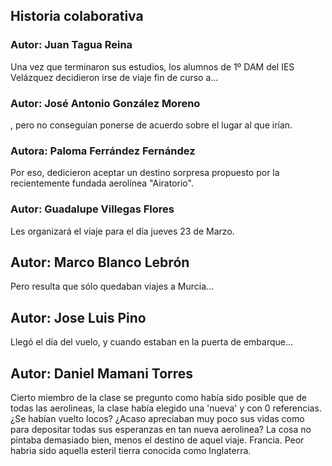 ## Historia colaborativa

### Autor: Juan Tagua Reina
Una vez que terminaron sus estudios, los alumnos de 1º DAM del IES Velázquez decidieron irse de viaje fin de curso a...

### Autor: José Antonio González Moreno
, pero no conseguían ponerse de acuerdo sobre el lugar al que irían.

### Autora: Paloma Ferrández Fernández

Por eso, dedicieron aceptar un destino sorpresa propuesto por la recientemente fundada aerolínea "Airatorio". 

### Autor: Guadalupe Villegas Flores

Les organizará el viaje para el día jueves 23 de Marzo.

## Autor: Marco Blanco Lebrón

Pero resulta que sólo quedaban viajes a Murcia... 

## Autor: Jose Luis Pino

Llegó el día del vuelo, y cuando estaban en la puerta de embarque...

## Autor: Daniel Mamani Torres
Cierto miembro de la clase se pregunto como había sido posible que de todas las aerolineas, la clase había elegido una 'nueva' y con 0 referencias. ¿Se habían vuelto locos? ¿Acaso apreciaban muy poco sus vidas como para depositar todas sus esperanzas en tan nueva aerolinea? La cosa no pintaba demasiado bien, menos el destino de aquel viaje. Francia. Peor habria sido aquella esteril tierra conocida como Inglaterra.